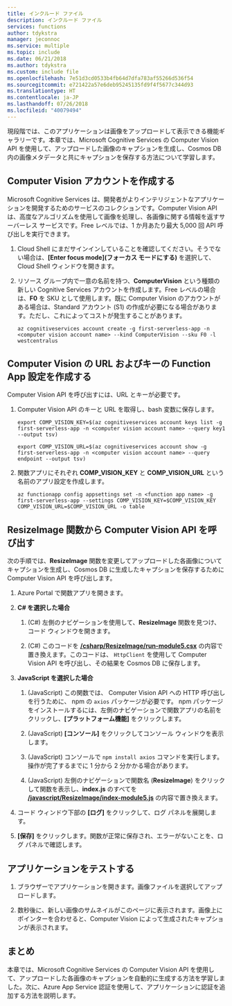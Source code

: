 ```yaml
---
title: インクルード ファイル
description: インクルード ファイル
services: functions
author: tdykstra
manager: jeconnoc
ms.service: multiple
ms.topic: include
ms.date: 06/21/2018
ms.author: tdykstra
ms.custom: include file
ms.openlocfilehash: 7e51d3cd0533b4fb64d7dfa783af55266d536f54
ms.sourcegitcommit: e721422a57e6deb95245135fd9f4f5677c344d93
ms.translationtype: HT
ms.contentlocale: ja-JP
ms.lasthandoff: 07/26/2018
ms.locfileid: "40079494"
---
```

現段階では、このアプリケーションは画像をアップロードして表示できる機能ギャラリーです。本章では、Microsoft Cognitive Services の Computer Vision API を使用して、アップロードした画像のキャプションを生成し、Cosmos DB 内の画像メタデータと共にキャプションを保存する方法について学習します。

## <a name="create-a-computer-vision-account"></a>Computer Vision アカウントを作成する

Microsoft Cognitive Services は、開発者がよりインテリジェントなアプリケーションを開発するためのサービスのコレクションです。Computer Vision API は、高度なアルゴリズムを使用して画像を処理し、各画像に関する情報を返すサーバーレス サービスです。Free レベルでは、1 か月あたり最大 5,000 回 API 呼び出しを実行できます。

1. Cloud Shell にまだサインインしていることを確認してください。そうでない場合は、**[Enter focus mode]\(フォーカス モードにする\)** を選択して、Cloud Shell ウィンドウを開きます。

1. リソース グループ内で一意の名前を持つ、**ComputerVision** という種類の新しい Cognitive Services アカウントを作成します。Free レベルの場合は、**F0** を SKU として使用します。既に Computer Vision のアカウントがある場合は、Standard アカウント (S1) の作成が必要になる場合があります。ただし、これによってコストが発生することがあります。

    ```azurecli
    az cognitiveservices account create -g first-serverless-app -n <computer vision account name> --kind ComputerVision --sku F0 -l westcentralus
    ```

## <a name="create-function-app-settings-for-computer-vision-url-and-key"></a>Computer Vision の URL およびキーの Function App 設定を作成する

Computer Vision API を呼び出すには、URL とキーが必要です。

1. Computer Vision API のキーと URL を取得し、bash 変数に保存します。

    ```azurecli
    export COMP_VISION_KEY=$(az cognitiveservices account keys list -g first-serverless-app -n <computer vision account name> --query key1 --output tsv)
    ```
    ```azurecli
    export COMP_VISION_URL=$(az cognitiveservices account show -g first-serverless-app -n <computer vision account name> --query endpoint --output tsv)
    ```

1. 関数アプリにそれぞれ **COMP_VISION_KEY** と **COMP_VISION_URL** という名前のアプリ設定を作成します。

    ```azurecli
    az functionapp config appsettings set -n <function app name> -g first-serverless-app --settings COMP_VISION_KEY=$COMP_VISION_KEY COMP_VISION_URL=$COMP_VISION_URL -o table
    ```

## <a name="call-computer-vision-api-from-resizeimage-function"></a>ResizeImage 関数から Computer Vision API を呼び出す

次の手順では、**ResizeImage** 関数を変更してアップロードした各画像についてキャプションを生成し、Cosmos DB に生成したキャプションを保存するために Computer Vision API を呼び出します。

1. Azure Portal で関数アプリを開きます。

1. **C# を選択した場合**

    1. (C#) 左側のナビゲーションを使用して、**ResizeImage** 関数を見つけ、コード ウィンドウを開きます。

    1. (C#) このコードを [**/csharp/ResizeImage/run-module5.csx**](https://raw.githubusercontent.com/Azure-Samples/functions-first-serverless-web-application/master/csharp/ResizeImage/run-module5.csx) の内容で置き換えます。このコードは、 `HttpClient` を使用して Computer Vision API を呼び出し、その結果を Cosmos DB に保存します。

1. **JavaScript を選択した場合**

    1. (JavaScript) この関数では、 Computer Vision API への HTTP 呼び出しを行うために、 npm の `axios` パッケージが必要です。 npm パッケージをインストールするには、左側のナビゲーションで関数アプリの名前をクリックし、**[プラットフォーム機能]** をクリックします。

    1. (JavaScript) **[コンソール]** をクリックしてコンソール ウィンドウを表示します。

    1. (JavaScript) コンソールで `npm install axios` コマンドを実行します。操作が完了するまでに 1 分から 2 分かかる場合があります。

    1. (JavaScript) 左側のナビゲーションで関数名 (**ResizeImage**) をクリックして関数を表示し、**index.js** のすべてを [**/javascript/ResizeImage/index-module5.js**](https://raw.githubusercontent.com/Azure-Samples/functions-first-serverless-web-application/master/javascript/ResizeImage/index-module5.js) の内容で置き換えます。

1. コード ウィンドウ下部の **[ログ]** をクリックして、ログ パネルを展開します。

1. **[保存]** をクリックします。関数が正常に保存され、エラーがないことを、ログ パネルで確認します。

## <a name="test-the-application"></a>アプリケーションをテストする

1. ブラウザーでアプリケーションを開きます。画像ファイルを選択してアップロードします。

1. 数秒後に、新しい画像のサムネイルがこのページに表示されます。画像上にポインターを合わせると、Computer Vision によって生成されたキャプションが表示されます。

## <a name="summary"></a>まとめ

本章では、Microsoft Cognitive Services の Computer Vision API を使用して、アップロードした各画像のキャプションを自動的に生成する方法を学習しました。次に、Azure App Service 認証を使用して、アプリケーションに認証を追加する方法を説明します。
